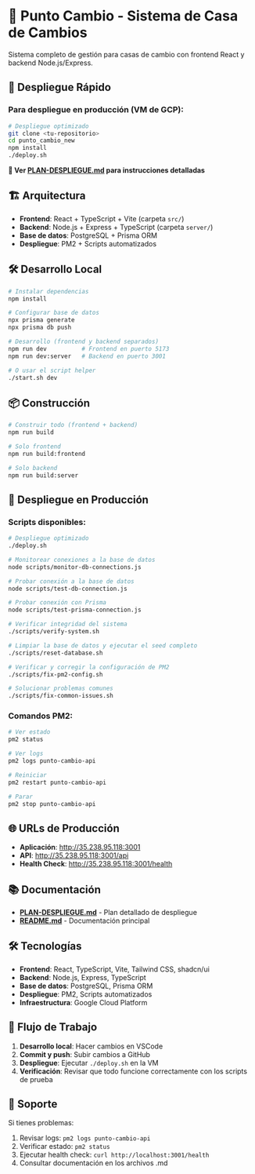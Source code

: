 # 🏦 Punto Cambio - Sistema de Casa de Cambios

Sistema completo de gestión para casas de cambio con frontend React y backend Node.js/Express.

## 🚀 Despliegue Rápido

### Para despliegue en producción (VM de GCP):

```bash
# Despliegue optimizado
git clone <tu-repositorio>
cd punto_cambio_new
npm install
./deploy.sh
```

**📖 Ver [PLAN-DESPLIEGUE.md](./PLAN-DESPLIEGUE.md) para instrucciones detalladas**

## 🏗️ Arquitectura

- **Frontend**: React + TypeScript + Vite (carpeta `src/`)
- **Backend**: Node.js + Express + TypeScript (carpeta `server/`)
- **Base de datos**: PostgreSQL + Prisma ORM
- **Despliegue**: PM2 + Scripts automatizados

## 🛠️ Desarrollo Local

```bash
# Instalar dependencias
npm install

# Configurar base de datos
npx prisma generate
npx prisma db push

# Desarrollo (frontend y backend separados)
npm run dev          # Frontend en puerto 5173
npm run dev:server   # Backend en puerto 3001

# O usar el script helper
./start.sh dev
```

## 📦 Construcción

```bash
# Construir todo (frontend + backend)
npm run build

# Solo frontend
npm run build:frontend

# Solo backend
npm run build:server
```

## 🚀 Despliegue en Producción

### Scripts disponibles:

```bash
# Despliegue optimizado
./deploy.sh

# Monitorear conexiones a la base de datos
node scripts/monitor-db-connections.js

# Probar conexión a la base de datos
node scripts/test-db-connection.js

# Probar conexión con Prisma
node scripts/test-prisma-connection.js

# Verificar integridad del sistema
./scripts/verify-system.sh

# Limpiar la base de datos y ejecutar el seed completo
./scripts/reset-database.sh

# Verificar y corregir la configuración de PM2
./scripts/fix-pm2-config.sh

# Solucionar problemas comunes
./scripts/fix-common-issues.sh
```

### Comandos PM2:

```bash
# Ver estado
pm2 status

# Ver logs
pm2 logs punto-cambio-api

# Reiniciar
pm2 restart punto-cambio-api

# Parar
pm2 stop punto-cambio-api
```

## 🌐 URLs de Producción

- **Aplicación**: http://35.238.95.118:3001
- **API**: http://35.238.95.118:3001/api
- **Health Check**: http://35.238.95.118:3001/health

## 📚 Documentación

- **[PLAN-DESPLIEGUE.md](./PLAN-DESPLIEGUE.md)** - Plan detallado de despliegue
- **[README.md](./README.md)** - Documentación principal

## 🛠️ Tecnologías

- **Frontend**: React, TypeScript, Vite, Tailwind CSS, shadcn/ui
- **Backend**: Node.js, Express, TypeScript
- **Base de datos**: PostgreSQL, Prisma ORM
- **Despliegue**: PM2, Scripts automatizados
- **Infraestructura**: Google Cloud Platform

## 🔄 Flujo de Trabajo

1. **Desarrollo local**: Hacer cambios en VSCode
2. **Commit y push**: Subir cambios a GitHub
3. **Despliegue**: Ejecutar `./deploy.sh` en la VM
4. **Verificación**: Revisar que todo funcione correctamente con los scripts de prueba

## 🚨 Soporte

Si tienes problemas:

1. Revisar logs: `pm2 logs punto-cambio-api`
2. Verificar estado: `pm2 status`
3. Ejecutar health check: `curl http://localhost:3001/health`
4. Consultar documentación en los archivos .md
